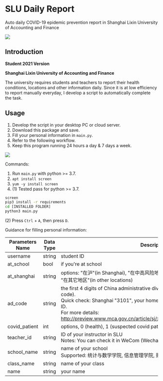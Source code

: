 # SLU Daily Report
 Auto daily COVID-19 epidemic prevention report in Shanghai Lixin University of Accounting and Finance 

![](https://img.shields.io/badge/tests-2021.1.18%20%E2%9C%94-green)

## Introduction

**Student 2021 Version**

**Shanghai Lixin University of Accounting and Finance**

The university requires students and teachers to report their health conditions, locations and other information daily. Since it is at low efficiency to report manually everyday, I develop a script to automatically complete the task.

## Usage

1. Develop the script in your desktop PC or cloud server.
2. Download this package and save.
3. Fill your personal information in `main.py`.
4. Refer to the following workflow.
5. Keep this program running 24 hours a day & 7 days a week.

![](https://github.com/cloudy-sfu/SLU-Daily-Report/blob/main/doc/workflow.svg)

Commands:
1. Run `main.py` with python >= 3.7.
2. `apt install screen`
3. `yum -y install screen`
4. (1) Tested pass for python >= 3.7.
```bash
screen
pip3 install -r requirements
cd [INSTALLED FOLDER]
python3 main.py
```
(2) Press `Ctrl` + `A`, then press `D`.

Guidance for filling personal information:

| Parameters Name | Data Type | Description                                                  |
| --------------- | --------- | ------------------------------------------------------------ |
| username        | string    | student ID                                                   |
| at_school       | bool      | if you're at school                                          |
| at_shanghai     | string    | options: "在沪"(in Shanghai), "在中高风险地区"(in median- or high-risk locations), "在其它地区"(in other locations) |
| ad_code         | string    | the first 4 digits of China administrative division code (different from postal code).<br />Quick check: Shanghai "3101", your hometown as the first 4 digits of citizenship ID.<br />For more details: http://preview.www.mca.gov.cn/article/sj/xzqh/2020/2020/202101041104.html |
| covid_patient   | int       | options, 0 (health), 1 (suspected covid patient), 2 (covid patient). |
| teacher_id      | string    | ID of your instructor in SLU<br />Notes: You can check it in WeCom (Wechat Work / WXWork) contact. |
| school_name     | string    | name of your school<br />Supported: 统计与数学学院, 信息管理学院, 财税与公共管理学院 |
| class_name      | string    | name of your class                                           |
| name            | string    | your name                                                    |
